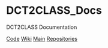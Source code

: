 # DCT2CLASS_Docs
DCT2CLASS Documentation




[Code](https://github.com/RobertArtigas/DCT2CLASS_Docs)
[Wiki](https://github.com/RobertArtigas/DCT2CLASS_Docs/wiki) 
[Main](https://github.com/RobertArtigas) 
[Repositories](https://github.com/RobertArtigas?tab=repositories)

